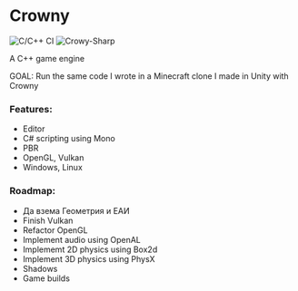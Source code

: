 # Crowny
![C/C++ CI](https://github.com/bojosos/Crowny/workflows/Crowny-Editor/badge.svg) ![Crowy-Sharp](https://github.com/bojosos/Crowny/workflows/Crowy-Sharp/badge.svg)

A C++ game engine

GOAL: Run the same code I wrote in a Minecraft clone I made in Unity with Crowny

### Features:
  * Editor
  * C# scripting using Mono
  * PBR
  * OpenGL, Vulkan
  * Windows, Linux
  
### Roadmap:
  * Да взема Геометрия и ЕАИ
  * Finish Vulkan
  * Refactor OpenGL
  * Implement audio using OpenAL
  * Implememt 2D physics using Box2d
  * Implement 3D physics using PhysX
  * Shadows
  * Game builds
